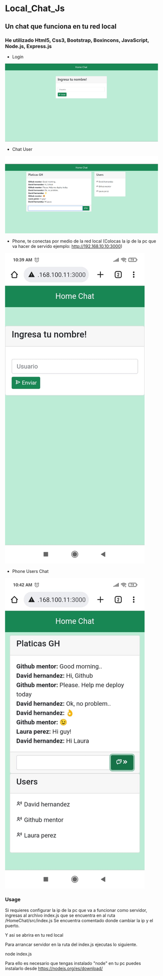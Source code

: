 # Local_Chat_Js

## Un chat que funciona en tu red local

### He utilizado Html5, Css3, Bootstrap, Boxincons, JavaScript, Node.js, Express.js

* Login

![alt text](/imgs/login.jpg)

* Chat User

![alt text](/imgs/conectados.jpg)

* Phone, te conectas por medio de la red local (Colocas la ip de la pc que va hacer de servido ejemplo: http://192.168.10.10:3000)

![alt text](/imgs/loginPhone.jpeg)

* Phone Users Chat

![alt text](/imgs/chatHomePhone.jpeg)


### Usage

Si requieres configurar la ip de la pc que va a funcionar como servidor,
ingresas al archivo index.js que se encuentra en al ruta /HomeChat/src/index.js
Se encuentra comentado donde cambiar la ip y el puerto.

Y asi se abrira en tu red local

Para arrancar servidor en la ruta del index.js ejecutas lo siguiente.

node index.js

Para ello es necesario que tengas instalado "node" en tu pc puedes instalarlo desde https://nodejs.org/es/download/

